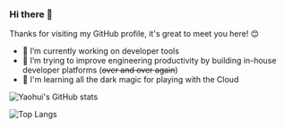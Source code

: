 ### Hi there 👋

Thanks for visiting my GitHub profile, it's great to meet you here! 😊

- 🔭 I’m currently working on developer tools
- 🌱 I’m trying to improve engineering productivity by building in-house developer platforms (<s>over and over again</s>)
- 💬 I'm learning all the dark magic for playing with the Cloud

![Yaohui's GitHub stats](https://github-readme-stats.vercel.app/api?username=yaohui-wyh&show_icons=true)

![Top Langs](https://github-readme-stats.vercel.app/api/top-langs/?username=yaohui-wyh&layout=compact)
